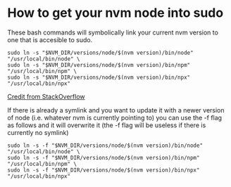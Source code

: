 # How to get your nvm node into sudo
These bash commands will symbolically link your current nvm version to one that is accesible to sudo.
```
sudo ln -s "$NVM_DIR/versions/node/$(nvm version)/bin/node" "/usr/local/bin/node" \
sudo ln -s "$NVM_DIR/versions/node/$(nvm version)/bin/npm" "/usr/local/bin/npm" \
sudo ln -s "$NVM_DIR/versions/node/$(nvm version)/bin/npx" "/usr/local/bin/npx"
```
[Credit from StackOverflow](https://stackoverflow.com/questions/21215059/cant-use-nvm-from-root-or-sudo)

If there is already a symlink and you want to update it with a newer version of node (i.e. whatever nvm is currently pointing to) you can use the -f flag as follows and it will overwrite it (the -f flag will be useless if there is currently no symlink)
```
sudo ln -s -f "$NVM_DIR/versions/node/$(nvm version)/bin/node" "/usr/local/bin/node" \
sudo ln -s -f "$NVM_DIR/versions/node/$(nvm version)/bin/npm" "/usr/local/bin/npm" \
sudo ln -s -f "$NVM_DIR/versions/node/$(nvm version)/bin/npx" "/usr/local/bin/npx"
```
